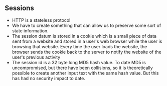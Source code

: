 ##  Sessions

* HTTP is a stateless protocol
* We have to create something that can allow us to preserve some sort of state information.
* The session datum is stored in a cookie which is a small piece of data sent from a website and stored in a user's web browser while the user is browsing that website. Every time the user loads the website, the browser sends the cookie back to the server to notify the website of the user's previous activity
* The session id is a 32 byte long MD5 hash value. To date MD5 is uncompromised, but there have been collisions, so it is theoretically possible to create another input text with the same hash value.  But this has had no security impact to date.


